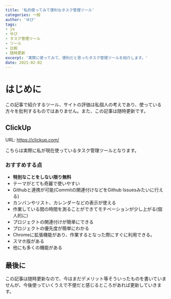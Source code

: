 ```yaml
---
title: '私的使ってみて便利なタスク管理ツール'
categories: 一般
author: 'ゆぴ'
tags:
- ja
- ゆぴ
- タスク管理ツール
- ツール
- 比較
- 随時更新
excerpt: '実際に使ってみて、便利だと思ったタスク管理ツールを紹介します。'
date: 2021-02-02
---
```


<!-- toc -->

# はじめに

この記事で紹介するツール、サイトの評価は私個人の考えであり、使っている方々を批判するものではありません。また、この記事は随時更新です。

## ClickUp

URL: https://clickup.com/

こちらは実際に私が現在使っているタスク管理ツールとなります。

### おすすめする点

- **特別なことをしない限り無料**  
- テーマがとても奇麗で使いやすい
- Githubと連携が可能(Commitの関連付けなどをGithub Issuesみたいに行える)
- カンバンやリスト、カレンダーなどの表示が使える
- 作業している間の時間を測ることができてモチベーションが少し上がる(個人的に)
- プロジェクトの関連付けが簡単にできる
- プロジェクトの優先度が簡単にわかる
- Chromeに拡張機能があり、作業するとなった際にすぐに利用できる。
- スマホ版がある
- 他にも多くの機能がある

## 最後に

この記事は随時更新なので、今はまだデメリット等そういったものを書いていませんが、今後使っていくうえで不便だと感じるところがあれば更新していきます。